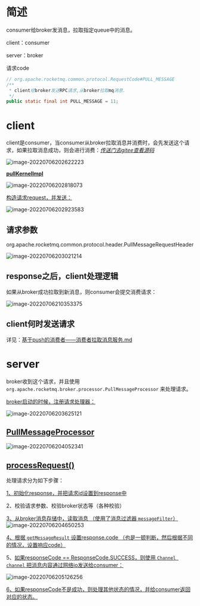 # 简述



consumer给broker发消息，拉取指定queue中的消息。

client：consumer

server：broker

请求code

```java
// org.apache.rocketmq.common.protocol.RequestCode#PULL_MESSAGE
/**
 * client给broker发送RPC请求,从broker拉取mq消息.
 */
public static final int PULL_MESSAGE = 11;
```







# client

client是consumer，当consumer从broker拉取消息并消费时，会先发送这个请求，如果拉取消息成功，则会进行消费：*[传送门去gitee查看源码](https://gitee.com/anxiaole/rocketmq/blob/master/client/src/main/java/org/apache/rocketmq/client/impl/consumer/DefaultMQPushConsumerImpl.java#L241)*

![image-20220706202622223](images/image-20220706202622223.png)

[**pullKernelImpl**](https://gitee.com/anxiaole/rocketmq/blob/master/client/src/main/java/org/apache/rocketmq/client/impl/consumer/PullAPIWrapper.java#L145)

![image-20220706202818073](images/image-20220706202818073.png)

[构造请求request，并发送：](https://gitee.com/anxiaole/rocketmq/blob/master/client/src/main/java/org/apache/rocketmq/client/impl/MQClientAPIImpl.java#L746)

![image-20220706202923583](images/image-20220706202923583.png)



## 请求参数

org.apache.rocketmq.common.protocol.header.PullMessageRequestHeader

![image-20220706203021214](images/image-20220706203021214.png)









## response之后，client处理逻辑

如果从broker成功拉取到新消息，则consumer会提交消费请求：

![image-20220706210353375](images/image-20220706210353375.png)



## client何时发送请求

详见：[基于push的消费者——消费者拉取消息服务.md](../../Consumer/基于push的消费者——消费者拉取消息服务.md)



# server

broker收到这个请求，并且使用 `org.apache.rocketmq.broker.processor.PullMessageProcessor` 来处理请求。

[broker启动的时候，注册请求处理器：](https://gitee.com/anxiaole/rocketmq/blob/master/broker/src/main/java/org/apache/rocketmq/broker/BrokerController.java#L611)

![image-20220706203625121](images/image-20220706203625121.png)

## [PullMessageProcessor](https://gitee.com/anxiaole/rocketmq/blob/master/broker/src/main/java/org/apache/rocketmq/broker/processor/PullMessageProcessor.java#L80)

![image-20220706204052341](images/image-20220706204052341.png)



## [processRequest()](https://gitee.com/anxiaole/rocketmq/blob/master/broker/src/main/java/org/apache/rocketmq/broker/processor/PullMessageProcessor.java#L100)

处理请求分为如下步骤：

[1、初始化response，并把请求id设置到response中](https://gitee.com/anxiaole/rocketmq/blob/master/broker/src/main/java/org/apache/rocketmq/broker/processor/PullMessageProcessor.java#L106)

2、校验请求参数、校验broker状态等（各种校验）

[3、从broker消息存储中，读取消息  （使用了消息过滤器 `messageFilter`）](https://gitee.com/anxiaole/rocketmq/blob/master/broker/src/main/java/org/apache/rocketmq/broker/processor/PullMessageProcessor.java#L248)![image-20220706204650253](images/image-20220706204650253.png)

[4、根据 `getMessageResult` 设置response.code   （也是一顿判断，然后根据不同的情况，设置响应code）](https://gitee.com/anxiaole/rocketmq/blob/master/broker/src/main/java/org/apache/rocketmq/broker/processor/PullMessageProcessor.java#L296)

5、[如果responseCode == ResponseCode.SUCCESS，则使用 `Channel channel` 把消息内容通过网络io发送给consumer：](https://gitee.com/anxiaole/rocketmq/blob/master/broker/src/main/java/org/apache/rocketmq/broker/processor/PullMessageProcessor.java#L380)

![image-20220706205126256](images/image-20220706205126256.png)

[6、如果responseCode不是成功，则处理其他状态的情况，并给consumer返回对应的状态。](https://gitee.com/anxiaole/rocketmq/blob/master/broker/src/main/java/org/apache/rocketmq/broker/processor/PullMessageProcessor.java#L411)

